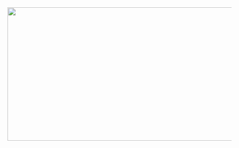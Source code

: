 
<div align="center">
  <img src="https://giphy.com/embed/dRlLfiEtfj3NzH9VGi" width="600" height="300"/>
</div>

